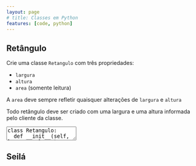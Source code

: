 ```yaml
---
layout: page
# title: Classes em Python
features: [code, python]
---
```


## Retângulo

Crie uma classe `Retangulo` com três propriedades:

- `largura`
- `altura`
- `area` (somente leitura)

A `area` deve sempre refletir quaisquer alterações de `largura` e `altura`

Todo retângulo deve ser criado com uma largura e uma altura informada pelo cliente da classe.

<textarea class="code lang-python">
class Retangulo:
  def __init__(self, largura, altura):
    self.largura = largura
    self.altura = altura
  
  @property
  def area(self):
    return self.largura * self.altura

# Testes
class Retangulo:
  def __init__(self, largura, altura):
    self.largura = largura
    self.altura = altura
  
  @property
  def area(self):
    return self.largura * self.altura

# Testes
r1 = Retangulo(3, 4)
assert r1.area == 12

r1.largura = 5
r1.altura = 3
assert r1.area == 15

houve_excecao = False
try:
  r1.area = 10
except AttributeError as e:
  houve_excecao = True
assert houve_excecao

print("Fim")
</textarea>

## Seilá